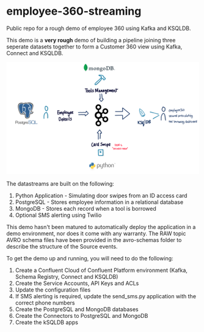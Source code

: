 # employee-360-streaming
Public repo for a rough demo of employee 360 using Kafka and KSQLDB.

This demo is a **very rough** demo of building a pipeline joining three seperate datasets together to form a Customer 360 view using Kafka, Connect and KSQLDB.

![overview of the solution pipelines](./solution-pipelines.png)

The datastreams are built on the following:

1. Python Application - Simulating door swipes from an ID access card
2. PostgreSQL - Stores employee information in a relational database
3. MongoDB - Stores each record when a tool is borrowed
4. Optional SMS alerting using Twilio

This demo hasn't been matured to automatically deploy the application in a demo environment, nor does it come with any warranty. The RAW topic AVRO schema files have been provided in the avro-schemas folder to describe the structure of the Source events.

To get the demo up and running, you will need to do the following:

1. Create a Confluent Cloud of Confluent Platform environment (Kafka, Schema Registry, Connect and KSQLDB)
2. Create the Service Accounts, API Keys and ACLs
3. Update the configuration files
4. If SMS alerting is required, update the send_sms.py application with the correct phone numbers
5. Create the PostgreSQL and MongoDB databases
6. Create the Connectors to PostgreSQL and MongoDB
7. Create the kSQLDB apps